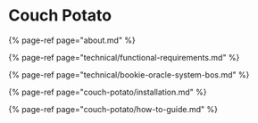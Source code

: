 # Couch Potato

{% page-ref page="about.md" %}

{% page-ref page="technical/functional-requirements.md" %}

{% page-ref page="technical/bookie-oracle-system-bos.md" %}

{% page-ref page="couch-potato/installation.md" %}

{% page-ref page="couch-potato/how-to-guide.md" %}



